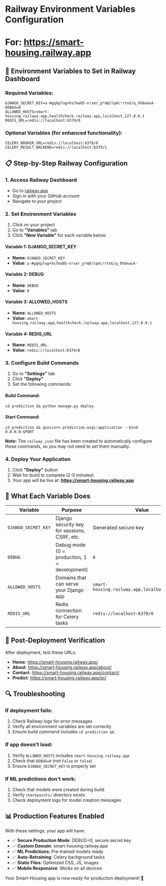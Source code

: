 # Railway Environment Variables Configuration
# For: https://smart-housing.railway.app

## 🔐 Environment Variables to Set in Railway Dashboard

### Required Variables:

```
DJANGO_SECRET_KEY=a-#gqkp7ug+hs7ma05-n!ser_p*m@)lq4c!rtn&)q_9%0xwu4-
DEBUG=0
ALLOWED_HOSTS=smart-housing.railway.app,healthcheck.railway.app,localhost,127.0.0.1
REDIS_URL=redis://localhost:6379/0
```

### Optional Variables (for enhanced functionality):

```
CELERY_BROKER_URL=redis://localhost:6379/0
CELERY_RESULT_BACKEND=redis://localhost:6379/1
```

## 📋 Step-by-Step Railway Configuration

### 1. Access Railway Dashboard
- Go to [railway.app](https://railway.app)
- Sign in with your GitHub account
- Navigate to your project

### 2. Set Environment Variables
1. Click on your project
2. Go to **"Variables"** tab
3. Click **"New Variable"** for each variable below:

#### Variable 1: DJANGO_SECRET_KEY
- **Name**: `DJANGO_SECRET_KEY`
- **Value**: `a-#gqkp7ug+hs7ma05-n!ser_p*m@)lq4c!rtn&)q_9%0xwu4-`

#### Variable 2: DEBUG
- **Name**: `DEBUG`
- **Value**: `0`

#### Variable 3: ALLOWED_HOSTS
- **Name**: `ALLOWED_HOSTS`
- **Value**: `smart-housing.railway.app,healthcheck.railway.app,localhost,127.0.0.1`

#### Variable 4: REDIS_URL
- **Name**: `REDIS_URL`
- **Value**: `redis://localhost:6379/0`

### 3. Configure Build Commands
1. Go to **"Settings"** tab
2. Click **"Deploy"**
3. Set the following commands:

#### Build Command:
```
cd prediction && python manage.py deploy
```

#### Start Command:
```
cd prediction && gunicorn prediction.wsgi:application --bind 0.0.0.0:$PORT
```

**Note:** The `railway.json` file has been created to automatically configure these commands, so you may not need to set them manually.

### 4. Deploy Your Application
1. Click **"Deploy"** button
2. Wait for build to complete (2-5 minutes)
3. Your app will be live at: **https://smart-housing.railway.app**

## 🔧 What Each Variable Does

| Variable | Purpose | Value |
|----------|---------|-------|
| `DJANGO_SECRET_KEY` | Django security key for sessions, CSRF, etc. | Generated secure key |
| `DEBUG` | Debug mode (0 = production, 1 = development) | `0` |
| `ALLOWED_HOSTS` | Domains that can serve your Django app | `smart-housing.railway.app,localhost,127.0.0.1` |
| `REDIS_URL` | Redis connection for Celery tasks | `redis://localhost:6379/0` |

## 🚀 Post-Deployment Verification

After deployment, test these URLs:
- **Home**: https://smart-housing.railway.app/
- **About**: https://smart-housing.railway.app/about/
- **Contact**: https://smart-housing.railway.app/contact/
- **Predict**: https://smart-housing.railway.app/pr/

## 🔍 Troubleshooting

### If deployment fails:
1. Check Railway logs for error messages
2. Verify all environment variables are set correctly
3. Ensure build command includes `cd prediction &&`

### If app doesn't load:
1. Verify `ALLOWED_HOSTS` includes `smart-housing.railway.app`
2. Check that `DEBUG=0` (not `False` or `false`)
3. Ensure `DJANGO_SECRET_KEY` is properly set

### If ML predictions don't work:
1. Check that models were created during build
2. Verify `checkpoints/` directory exists
3. Check deployment logs for model creation messages

## 📊 Production Features Enabled

With these settings, your app will have:
- ✅ **Secure Production Mode**: DEBUG=0, secure secret key
- ✅ **Custom Domain**: smart-housing.railway.app
- ✅ **ML Predictions**: Pre-trained models ready
- ✅ **Auto-Retraining**: Celery background tasks
- ✅ **Static Files**: Optimized CSS, JS, images
- ✅ **Mobile Responsive**: Works on all devices

Your Smart-Housing app is now ready for production deployment! 🎉
